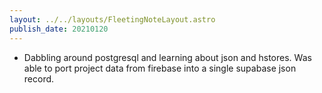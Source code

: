 ```yaml
---
layout: ../../layouts/FleetingNoteLayout.astro
publish_date: 20210120
---
```


- Dabbling around postgresql and learning about json and hstores. Was able to port project data from firebase into a single supabase json record.
